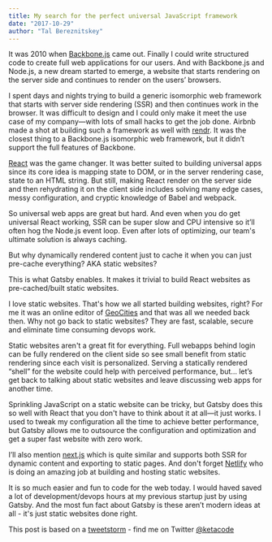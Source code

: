 ```yaml
---
title: My search for the perfect universal JavaScript framework
date: "2017-10-29"
author: "Tal Bereznitskey"
---
```


It was 2010 when [Backbone.js](http://backbonejs.org) came out. Finally I could write structured code to create full web applications for our users. And with Backbone.js and Node.js, a new dream started to emerge, a website that starts rendering on the server side and continues to render on the users’ browsers.

I spent days and nights trying to build a generic isomorphic web framework that starts with server side rendering (SSR) and then continues work in the browser. It was difficult to design and I could only make it meet the use case of my company—with lots of small hacks to get the job done. Airbnb made a shot at building such a framework as well with [rendr](https://github.com/rendrjs/rendr). It was the closest thing to a Backbone.js isomorphic web framework, but it didn’t support the full features of Backbone.

[React](https://reactjs.org) was the game changer. It was better suited to building universal apps since its core idea is mapping state to DOM, or in the server rendering case, state to an HTML string. But still, making React render on the server side and then rehydrating it on the client side includes solving many edge cases, messy configuration, and cryptic knowledge of Babel and webpack.

So universal web apps are great but hard. And even when you do get universal React working, SSR can be super slow and CPU intensive so it’ll often hog the Node.js event loop. Even after lots of optimizing, our team's ultimate solution is always caching.

But why dynamically rendered content just to cache it when you can just pre-cache everything? AKA static websites?

This is what Gatsby enables. It makes it trivial to build React websites as pre-cached/built static websites.

I love static websites. That's how we all started building websites, right? For me it was an online editor of [GeoCities](https://en.wikipedia.org/wiki/Yahoo!_GeoCities) and that was all we needed back then. Why not go back to static websites? They are fast, scalable, secure and eliminate time consuming devops work.

Static websites aren't a great fit for everything. Full webapps behind login can be fully rendered on the client side so see small benefit from static rendering since each visit is personalized. Serving a statically rendered “shell” for the website could help with perceived performance, but… let’s get back to talking about static websites and leave discussing web apps for another time.

Sprinkling JavaScript on a static website can be tricky, but Gatsby does this so well with React that you don't have to think about it at all—it just works. I used to tweak my configuration all the time to achieve better performance, but Gatsby allows me to outsource the configuration and optimization and get a super fast website with zero work.

I’ll also mention [next.js](https://github.com/zeit/next.js) which is quite similar and supports both SSR for dynamic content and exporting to static pages. And don't forget [Netlify](https://www.netlify.com) who is doing an amazing job at building and hosting static websites.

It is so much easier and fun to code for the web today. I would haved saved a lot of development/devops hours at my previous startup just by using Gatsby. And the most fun fact about Gatsby is these aren’t modern ideas at all - it's just static websites done right.

This post is based on a [tweetstorm](https://twitter.com/ketacode/status/924243146795515904) - find me on Twitter [@ketacode](https://twitter.com/ketacode)

